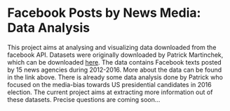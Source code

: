 # Facebook Posts by News Media: Data Analysis

This project aims at analysing and visualizing data downloaded from the facebook API. Datasets were originally downloaded by Patrick Martinchek, which can be downloaded [here](https://data.world/martinchek/2012-2016-facebook-posts). The data contains Facebook texts posted by 15 news agencies during 2012-2016. More about the data can be found in the link above. There is already some data analysis done by Patrick who focused on the media-bias towards US presidential candidates in 2016 election. The current project aims at extracting more information out of these datasets. Precise questions are coming soon...
